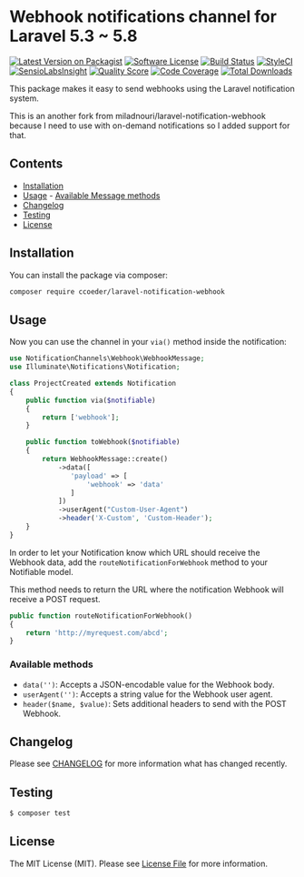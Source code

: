 # Webhook notifications channel for Laravel 5.3 ~ 5.8

[![Latest Version on Packagist](https://img.shields.io/packagist/v/ccoeder/laravel-notification-webhook.svg?style=flat-square)](https://packagist.org/packages/ccoeder/laravel-notification-webhook)
[![Software License](https://img.shields.io/badge/license-MIT-brightgreen.svg?style=flat-square)](LICENSE.md)
[![Build Status](https://img.shields.io/travis/ccoeder/laravel-notification-webhook/master.svg?style=flat-square)](https://travis-ci.org/ccoeder/laravel-notification-webhook)
[![StyleCI](https://styleci.io/repos/65685866/shield)](https://styleci.io/repos/65685866)
[![SensioLabsInsight](https://img.shields.io/sensiolabs/i/9015691f-130d-4fca-8710-72a010abc684.svg?style=flat-square)](https://insight.sensiolabs.com/projects/9015691f-130d-4fca-8710-72a010abc684)
[![Quality Score](https://img.shields.io/scrutinizer/g/ccoeder/laravel-notification-webhook.svg?style=flat-square)](https://scrutinizer-ci.com/g/ccoeder/laravel-notification-webhook)
[![Code Coverage](https://img.shields.io/scrutinizer/coverage/g/ccoeder/laravel-notification-webhook/master.svg?style=flat-square)](https://scrutinizer-ci.com/g/ccoeder/laravel-notification-webhook/?branch=master)
[![Total Downloads](https://img.shields.io/packagist/dt/ccoeder/laravel-notification-webhook.svg?style=flat-square)](https://packagist.org/packages/ccoeder/laravel-notification-webhook)

This package makes it easy to send webhooks using the Laravel notification system.

This is an another fork from miladnouri/laravel-notification-webhook because I need to use with on-demand notifications so I added support for that.

## Contents

-   [Installation](#installation)
-   [Usage](#usage) - [Available Message methods](#available-message-methods)
-   [Changelog](#changelog)
-   [Testing](#testing)
-   [License](#license)

## Installation

You can install the package via composer:

```bash
composer require ccoeder/laravel-notification-webhook
```

## Usage

Now you can use the channel in your `via()` method inside the notification:

```php
use NotificationChannels\Webhook\WebhookMessage;
use Illuminate\Notifications\Notification;

class ProjectCreated extends Notification
{
    public function via($notifiable)
    {
        return ['webhook'];
    }

    public function toWebhook($notifiable)
    {
        return WebhookMessage::create()
            ->data([
               'payload' => [
                   'webhook' => 'data'
               ]
            ])
            ->userAgent("Custom-User-Agent")
            ->header('X-Custom', 'Custom-Header');
    }
}
```

In order to let your Notification know which URL should receive the Webhook data, add the `routeNotificationForWebhook` method to your Notifiable model.

This method needs to return the URL where the notification Webhook will receive a POST request.

```php
public function routeNotificationForWebhook()
{
    return 'http://myrequest.com/abcd';
}
```

### Available methods

-   `data('')`: Accepts a JSON-encodable value for the Webhook body.
-   `userAgent('')`: Accepts a string value for the Webhook user agent.
-   `header($name, $value)`: Sets additional headers to send with the POST Webhook.

## Changelog

Please see [CHANGELOG](CHANGELOG.md) for more information what has changed recently.

## Testing

```bash
$ composer test
```

## License

The MIT License (MIT). Please see [License File](LICENSE.md) for more information.
